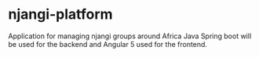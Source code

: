 # njangi-platform
Application for managing njangi groups around Africa
Java Spring boot will be used for the backend and Angular 5 used for the frontend.
